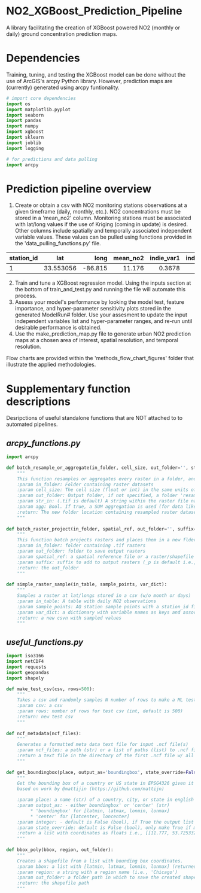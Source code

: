 # NO2_XGBoost_Prediction_Pipeline
A library facilitating the creation of XGBoost powered NO2 (monthly or daily) ground concentration prediction maps.

# Dependencies
Training, tuning, and testing the XGBoost model can be done without the use of ArcGIS's arcpy Python library. However, prediction maps are (currently) generated using arcpy funtionality.

```python
# import core dependencies
import os
import matplotlib.pyplot 
import seaborn 
import pandas 
import numpy 
import xgboost 
import sklearn
import joblib
import logging

# for predictions and data pulling
import arcpy
```

# Prediction pipeline overview
1. Create or obtain a csv with NO2 monitoring stations observations at a given timeframe (daily, monthly, etc.). NO2 concentrations must be stored in a 'mean_no2' column. Monitoring stations must be associated with lat/long values if the use of Kriging (coming in update) is desired. Other columns include spatially and temporally associated independent variable values. These values can be pulled using functions provided in the 'data_pulling_functions.py' file.

| station_id | lat  | long  | mean_no2 | indie_var1  | indie_var2  |
| ------------- |:-------------:| -----:| -----:| -----:| -----:|
| 1 | 33.553056 | -86.815 | 11.176 | 0.3678 | 2.667 | 

2. Train and tune a XGBoost regression model. Using the inputs section at the bottom of train_and_test.py and running the file will automate this process.
3. Assess your model's performance by looking the model test, feature importance, and hyper-parameter sensitivity plots stored in the generated ModelRun# folder. Use your assesment to update the input independent variables list and hyper-parameter ranges, and re-run until desirable performance is obtained. 
4. Use the make_prediction_map.py file to generate urban NO2 prediction maps at a chosen area of interest, spatial resolution, and temporal resolution. 

Flow charts are provided within the 'methods_flow_chart_figures' folder that illustrate the applied methodologies.

# Supplementary function descriptions 
Desripctions of useful standalone functions that are NOT attached to to automated pipelines.

## *arcpy_functions.py*

```python
import arcpy 

def batch_resample_or_aggregate(in_folder, cell_size, out_folder='', str_in='.tif', agg=False):
    """
    This function resamples or aggregates every raster in a folder, and saves the new raster in a new folder
    :param in_folder: Folder containing raster datasets
    :param cell_size: The cell size (float or int) in the same units of the raster
    :param out_folder: Output folder, if not specified, a folder 'resampled_{DIST} will be made in in_folder'
    :param str_in: (.tif is default) A string within the raster file name to select for resampling
    :param agg: Bool. If true, a SUM aggregation is used (for data like population) instead of bilinear resampling
    :return: The new folder location containing resampled raster datasets
    """
    
def batch_raster_project(in_folder, spatial_ref, out_folder='', suffix='_p.tif'):
    """
    This function batch projects rasters and places them in a new flder
    :param in_folder: folder containing .tif rasters
    :param out_folder: folder to save output rasters
    :param spatial_ref: a spatial reference file or a raster/shapefile with the desired spatial reference
    :param suffix: suffix to add to output rasters (_p is default i.e., btw.tif -> btw_p.tif)
    :return: the out_folder
    """
    
def simple_raster_sample(in_table, sample_points, var_dict):
    """
    Samples a raster at lat/longs stored in a csv (w/o month or days)
    :param in_table: A table with daily NO2 observations
    :param sample_points: AQ station sample points with a station_id field
    :param var_dict: a dictionary with variable names as keys and associated rasters as items
    :return: a new csvn with sampled values
    """
```

## *useful_functions.py*

```python
import iso3166
import netCDF4
import requests
import geopandas
import shapely

def make_test_csv(csv, rows=500):
    """
    Takes a csv and randomly samples N number of rows to make a ML test csv (faster computation)
    :param csv: a csv
    :param rows: number of rows for test csv (int, default is 500)
    :return: new test csv
    """
    
def ncf_metadata(ncf_files):
    """
    Generates a formatted meta data text file for input .ncf file(s)
    :param ncf_files: a path (str) or a list of paths (list) to .ncf files
    :return a text file in the directory of the first .ncf file w/ all input file info
    """
    
def get_boundingbox(place, output_as='boundingbox', state_override=False):
    """
    Get the bounding box of a country or US state in EPSG4326 given it's name
    based on work by @mattijin (https://github.com/mattijn)

    :param place: a name (str) of a country, city, or state in english and lowercase (i.e., beunos aires)
    :param output_as: - either boundingbox' or 'center' (str)
         * 'boundingbox' for [latmin, latmax, lonmin, lonmax]
         * 'center' for [latcenter, loncenter]
    :param integer: - default is False (bool), if True the output list is converted to integers
    :param state_override: default is False (bool), only make True if mapping a state
    :return a list with coordinates as floats i.e., [[11.777, 53.7253321, -70.2695876, 7.2274985]]
    """
    
def bbox_poly(bbox, region, out_folder):
    """
    Creates a shapefile from a list with bounding box coordinates.
    :param bbox: a list with [latmin, latmax, lonmin, lonmax] (returned from get_boundingbox())
    :param region: a string with a region name (i.e., 'Chicago')
    :param out_folder: a folder path in which to save the created shapefile
    :return: the shapefile path
    """ 
```
